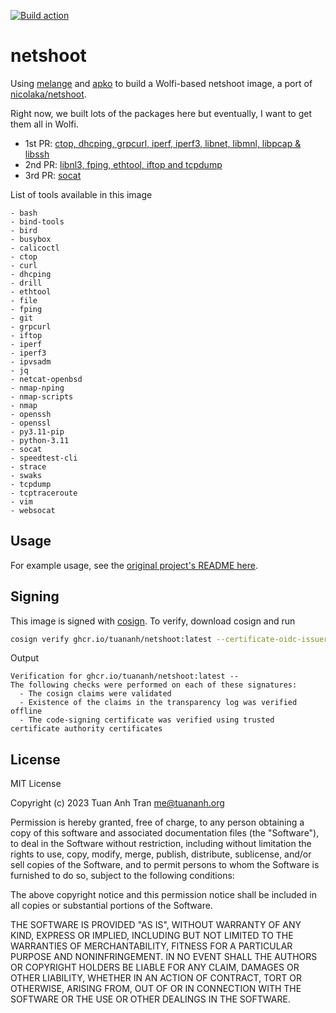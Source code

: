 [![Build action](https://github.com/tuananh/netshoot/actions/workflows/release.yaml/badge.svg)](https://github.com/tuananh/netshoot/actions/workflows/release.yaml)

# netshoot

Using [melange](https://github.com/chainguard-dev/melange) and [apko](https://github.com/chainguard-dev/apko) to build a Wolfi-based netshoot image, a port of [nicolaka/netshoot](https://github.com/nicolaka/netshoot).

Right now, we built lots of the packages here but eventually, I want to get them all in Wolfi.

- 1st PR: [ctop, dhcping, grpcurl, iperf, iperf3, libnet, libmnl, libpcap & libssh](https://github.com/wolfi-dev/os/pull/742)
- 2nd PR: [libnl3, fping, ethtool, iftop and tcpdump](https://github.com/wolfi-dev/os/pull/749)
- 3rd PR: [socat](https://github.com/wolfi-dev/os/pull/720)

List of tools available in this image

```
- bash
- bind-tools
- bird
- busybox
- calicoctl
- ctop
- curl
- dhcping
- drill
- ethtool
- file
- fping
- git
- grpcurl
- iftop
- iperf
- iperf3
- ipvsadm
- jq
- netcat-openbsd
- nmap-nping
- nmap-scripts
- nmap
- openssh
- openssl
- py3.11-pip
- python-3.11
- socat
- speedtest-cli
- strace
- swaks
- tcpdump
- tcptraceroute
- vim
- websocat
```

## Usage

For example usage, see the [original project's README here](https://github.com/nicolaka/netshoot#readme).

## Signing

This image is signed with [cosign](https://github.com/sigstore/cosign). To verify, download cosign and run

```sh
cosign verify ghcr.io/tuananh/netshoot:latest --certificate-oidc-issuer https://token.actions.githubusercontent.com --certificate-identity https://github.com/tuananh/netshoot/.github/workflows/release.yaml@refs/heads/main
```

Output

```
Verification for ghcr.io/tuananh/netshoot:latest --
The following checks were performed on each of these signatures:
  - The cosign claims were validated
  - Existence of the claims in the transparency log was verified offline
  - The code-signing certificate was verified using trusted certificate authority certificates
```
## License

MIT License

Copyright (c) 2023 Tuan Anh Tran <me@tuananh.org>

Permission is hereby granted, free of charge, to any person obtaining a copy
of this software and associated documentation files (the "Software"), to deal
in the Software without restriction, including without limitation the rights
to use, copy, modify, merge, publish, distribute, sublicense, and/or sell
copies of the Software, and to permit persons to whom the Software is
furnished to do so, subject to the following conditions:

The above copyright notice and this permission notice shall be included in all
copies or substantial portions of the Software.

THE SOFTWARE IS PROVIDED "AS IS", WITHOUT WARRANTY OF ANY KIND, EXPRESS OR
IMPLIED, INCLUDING BUT NOT LIMITED TO THE WARRANTIES OF MERCHANTABILITY,
FITNESS FOR A PARTICULAR PURPOSE AND NONINFRINGEMENT. IN NO EVENT SHALL THE
AUTHORS OR COPYRIGHT HOLDERS BE LIABLE FOR ANY CLAIM, DAMAGES OR OTHER
LIABILITY, WHETHER IN AN ACTION OF CONTRACT, TORT OR OTHERWISE, ARISING FROM,
OUT OF OR IN CONNECTION WITH THE SOFTWARE OR THE USE OR OTHER DEALINGS IN THE
SOFTWARE.
